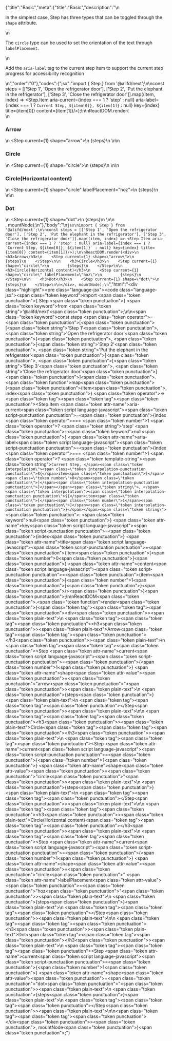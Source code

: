 {"title":"Basic","meta":{"title":"Basic","description":"\n<p>In the simplest case, Step has three types that can be toggled through the <code>shape</code> attribute.</p>\n<p>The <code>circle</code> type can be used to set the orientation of the text through <code>labelPlacement</code>.</p>\n<p>Add the <code>aria-label</code> tag to the current step item to support the current step progress for accessibility recognition</p>\n","order":"0"},"codes":{"jsx":"import { Step } from '@alifd/next';\n\nconst steps = [['Step 1', 'Open the refrigerator door'], ['Step 2', 'Put the elephant in the refrigerator'], ['Step 3', 'Close the refrigerator door']].map((item, index) => <Step.Item aria-current={index === 1 ? 'step' : null} aria-label={index === 1 ? `Current Step, ${item[0]}, ${item[1]}` : null} key={index} title={item[0]} content={item[1]}/>);\n\nReactDOM.render(<div>\n    <h3>Arrow</h3>\n    <Step current={1} shape=\"arrow\">\n        {steps}\n    </Step>\n\n    <h3>Circle</h3>\n    <Step current={1} shape=\"circle\">\n        {steps}\n    </Step>\n\n    <h3>Circle(Horizontal content)</h3>\n    <Step current={1} shape=\"circle\" labelPlacement=\"hoz\">\n        {steps}\n    </Step>\n\n    <h3>Dot</h3>\n    <Step current={1} shape=\"dot\">\n        {steps}\n    </Step>\n\n</div>, mountNode);\n"},"body":"\n````jsx\nimport { Step } from '@alifd/next';\n\nconst steps = [['Step 1', 'Open the refrigerator door'], ['Step 2', 'Put the elephant in the refrigerator'], ['Step 3', 'Close the refrigerator door']].map((item, index) => <Step.Item aria-current={index === 1 ? 'step' : null} aria-label={index === 1 ? `Current Step, ${item[0]}, ${item[1]}` : null} key={index} title={item[0]} content={item[1]}/>);\n\nReactDOM.render(<div>\n    <h3>Arrow</h3>\n    <Step current={1} shape=\"arrow\">\n        {steps}\n    </Step>\n\n    <h3>Circle</h3>\n    <Step current={1} shape=\"circle\">\n        {steps}\n    </Step>\n\n    <h3>Circle(Horizontal content)</h3>\n    <Step current={1} shape=\"circle\" labelPlacement=\"hoz\">\n        {steps}\n    </Step>\n\n    <h3>Dot</h3>\n    <Step current={1} shape=\"dot\">\n        {steps}\n    </Step>\n\n</div>, mountNode);\n````","html":"<script>(function(){'use strict';\n\nvar _next = require('@alifd/next');\n\nvar steps = [['Step 1', 'Open the refrigerator door'], ['Step 2', 'Put the elephant in the refrigerator'], ['Step 3', 'Close the refrigerator door']].map(function (item, index) {\n    return React.createElement(_next.Step.Item, { 'aria-current': index === 1 ? 'step' : null, 'aria-label': index === 1 ? 'Current Step, ' + item[0] + ', ' + item[1] : null, key: index, title: item[0], content: item[1] });\n});\n\nReactDOM.render(React.createElement(\n    'div',\n    null,\n    React.createElement(\n        'h3',\n        null,\n        'Arrow'\n    ),\n    React.createElement(\n        _next.Step,\n        { current: 1, shape: 'arrow' },\n        steps\n    ),\n    React.createElement(\n        'h3',\n        null,\n        'Circle'\n    ),\n    React.createElement(\n        _next.Step,\n        { current: 1, shape: 'circle' },\n        steps\n    ),\n    React.createElement(\n        'h3',\n        null,\n        'Circle(Horizontal content)'\n    ),\n    React.createElement(\n        _next.Step,\n        { current: 1, shape: 'circle', labelPlacement: 'hoz' },\n        steps\n    ),\n    React.createElement(\n        'h3',\n        null,\n        'Dot'\n    ),\n    React.createElement(\n        _next.Step,\n        { current: 1, shape: 'dot' },\n        steps\n    )\n), mountNode);})()</script><div class=\"highlight\"><pre class=\"language-jsx\"><code class=\"language-jsx\"><span class=\"token keyword\">import</span> <span class=\"token punctuation\">{</span> Step <span class=\"token punctuation\">}</span> <span class=\"token keyword\">from</span> <span class=\"token string\">'@alifd/next'</span><span class=\"token punctuation\">;</span>\n\n<span class=\"token keyword\">const</span> steps <span class=\"token operator\">=</span> <span class=\"token punctuation\">[</span><span class=\"token punctuation\">[</span><span class=\"token string\">'Step 1'</span><span class=\"token punctuation\">,</span> <span class=\"token string\">'Open the refrigerator door'</span><span class=\"token punctuation\">]</span><span class=\"token punctuation\">,</span> <span class=\"token punctuation\">[</span><span class=\"token string\">'Step 2'</span><span class=\"token punctuation\">,</span> <span class=\"token string\">'Put the elephant in the refrigerator'</span><span class=\"token punctuation\">]</span><span class=\"token punctuation\">,</span> <span class=\"token punctuation\">[</span><span class=\"token string\">'Step 3'</span><span class=\"token punctuation\">,</span> <span class=\"token string\">'Close the refrigerator door'</span><span class=\"token punctuation\">]</span><span class=\"token punctuation\">]</span><span class=\"token punctuation\">.</span><span class=\"token function\">map</span><span class=\"token punctuation\">(</span><span class=\"token punctuation\">(</span>item<span class=\"token punctuation\">,</span> index<span class=\"token punctuation\">)</span> <span class=\"token operator\">=></span> <span class=\"token tag\"><span class=\"token tag\"><span class=\"token punctuation\">&lt;</span>Step.Item</span> <span class=\"token attr-name\">aria-current</span><span class=\"token script language-javascript\"><span class=\"token script-punctuation punctuation\">=</span><span class=\"token punctuation\">{</span>index <span class=\"token operator\">===</span> <span class=\"token number\">1</span> <span class=\"token operator\">?</span> <span class=\"token string\">'step'</span> <span class=\"token punctuation\">:</span> <span class=\"token keyword\">null</span><span class=\"token punctuation\">}</span></span> <span class=\"token attr-name\">aria-label</span><span class=\"token script language-javascript\"><span class=\"token script-punctuation punctuation\">=</span><span class=\"token punctuation\">{</span>index <span class=\"token operator\">===</span> <span class=\"token number\">1</span> <span class=\"token operator\">?</span> <span class=\"token template-string\"><span class=\"token string\">`Current Step, </span><span class=\"token interpolation\"><span class=\"token interpolation-punctuation punctuation\">${</span>item<span class=\"token punctuation\">[</span><span class=\"token number\">0</span><span class=\"token punctuation\">]</span><span class=\"token interpolation-punctuation punctuation\">}</span></span><span class=\"token string\">, </span><span class=\"token interpolation\"><span class=\"token interpolation-punctuation punctuation\">${</span>item<span class=\"token punctuation\">[</span><span class=\"token number\">1</span><span class=\"token punctuation\">]</span><span class=\"token interpolation-punctuation punctuation\">}</span></span><span class=\"token string\">`</span></span> <span class=\"token punctuation\">:</span> <span class=\"token keyword\">null</span><span class=\"token punctuation\">}</span></span> <span class=\"token attr-name\">key</span><span class=\"token script language-javascript\"><span class=\"token script-punctuation punctuation\">=</span><span class=\"token punctuation\">{</span>index<span class=\"token punctuation\">}</span></span> <span class=\"token attr-name\">title</span><span class=\"token script language-javascript\"><span class=\"token script-punctuation punctuation\">=</span><span class=\"token punctuation\">{</span>item<span class=\"token punctuation\">[</span><span class=\"token number\">0</span><span class=\"token punctuation\">]</span><span class=\"token punctuation\">}</span></span> <span class=\"token attr-name\">content</span><span class=\"token script language-javascript\"><span class=\"token script-punctuation punctuation\">=</span><span class=\"token punctuation\">{</span>item<span class=\"token punctuation\">[</span><span class=\"token number\">1</span><span class=\"token punctuation\">]</span><span class=\"token punctuation\">}</span></span><span class=\"token punctuation\">/></span></span><span class=\"token punctuation\">)</span><span class=\"token punctuation\">;</span>\n\nReactDOM<span class=\"token punctuation\">.</span><span class=\"token function\">render</span><span class=\"token punctuation\">(</span><span class=\"token tag\"><span class=\"token tag\"><span class=\"token punctuation\">&lt;</span>div</span><span class=\"token punctuation\">></span></span><span class=\"token plain-text\">\n    </span><span class=\"token tag\"><span class=\"token tag\"><span class=\"token punctuation\">&lt;</span>h3</span><span class=\"token punctuation\">></span></span><span class=\"token plain-text\">Arrow</span><span class=\"token tag\"><span class=\"token tag\"><span class=\"token punctuation\">&lt;/</span>h3</span><span class=\"token punctuation\">></span></span><span class=\"token plain-text\">\n    </span><span class=\"token tag\"><span class=\"token tag\"><span class=\"token punctuation\">&lt;</span>Step</span> <span class=\"token attr-name\">current</span><span class=\"token script language-javascript\"><span class=\"token script-punctuation punctuation\">=</span><span class=\"token punctuation\">{</span><span class=\"token number\">1</span><span class=\"token punctuation\">}</span></span> <span class=\"token attr-name\">shape</span><span class=\"token attr-value\"><span class=\"token punctuation\">=</span><span class=\"token punctuation\">\"</span>arrow<span class=\"token punctuation\">\"</span></span><span class=\"token punctuation\">></span></span><span class=\"token plain-text\">\n        </span><span class=\"token punctuation\">{</span>steps<span class=\"token punctuation\">}</span><span class=\"token plain-text\">\n    </span><span class=\"token tag\"><span class=\"token tag\"><span class=\"token punctuation\">&lt;/</span>Step</span><span class=\"token punctuation\">></span></span><span class=\"token plain-text\">\n\n    </span><span class=\"token tag\"><span class=\"token tag\"><span class=\"token punctuation\">&lt;</span>h3</span><span class=\"token punctuation\">></span></span><span class=\"token plain-text\">Circle</span><span class=\"token tag\"><span class=\"token tag\"><span class=\"token punctuation\">&lt;/</span>h3</span><span class=\"token punctuation\">></span></span><span class=\"token plain-text\">\n    </span><span class=\"token tag\"><span class=\"token tag\"><span class=\"token punctuation\">&lt;</span>Step</span> <span class=\"token attr-name\">current</span><span class=\"token script language-javascript\"><span class=\"token script-punctuation punctuation\">=</span><span class=\"token punctuation\">{</span><span class=\"token number\">1</span><span class=\"token punctuation\">}</span></span> <span class=\"token attr-name\">shape</span><span class=\"token attr-value\"><span class=\"token punctuation\">=</span><span class=\"token punctuation\">\"</span>circle<span class=\"token punctuation\">\"</span></span><span class=\"token punctuation\">></span></span><span class=\"token plain-text\">\n        </span><span class=\"token punctuation\">{</span>steps<span class=\"token punctuation\">}</span><span class=\"token plain-text\">\n    </span><span class=\"token tag\"><span class=\"token tag\"><span class=\"token punctuation\">&lt;/</span>Step</span><span class=\"token punctuation\">></span></span><span class=\"token plain-text\">\n\n    </span><span class=\"token tag\"><span class=\"token tag\"><span class=\"token punctuation\">&lt;</span>h3</span><span class=\"token punctuation\">></span></span><span class=\"token plain-text\">Circle(Horizontal content)</span><span class=\"token tag\"><span class=\"token tag\"><span class=\"token punctuation\">&lt;/</span>h3</span><span class=\"token punctuation\">></span></span><span class=\"token plain-text\">\n    </span><span class=\"token tag\"><span class=\"token tag\"><span class=\"token punctuation\">&lt;</span>Step</span> <span class=\"token attr-name\">current</span><span class=\"token script language-javascript\"><span class=\"token script-punctuation punctuation\">=</span><span class=\"token punctuation\">{</span><span class=\"token number\">1</span><span class=\"token punctuation\">}</span></span> <span class=\"token attr-name\">shape</span><span class=\"token attr-value\"><span class=\"token punctuation\">=</span><span class=\"token punctuation\">\"</span>circle<span class=\"token punctuation\">\"</span></span> <span class=\"token attr-name\">labelPlacement</span><span class=\"token attr-value\"><span class=\"token punctuation\">=</span><span class=\"token punctuation\">\"</span>hoz<span class=\"token punctuation\">\"</span></span><span class=\"token punctuation\">></span></span><span class=\"token plain-text\">\n        </span><span class=\"token punctuation\">{</span>steps<span class=\"token punctuation\">}</span><span class=\"token plain-text\">\n    </span><span class=\"token tag\"><span class=\"token tag\"><span class=\"token punctuation\">&lt;/</span>Step</span><span class=\"token punctuation\">></span></span><span class=\"token plain-text\">\n\n    </span><span class=\"token tag\"><span class=\"token tag\"><span class=\"token punctuation\">&lt;</span>h3</span><span class=\"token punctuation\">></span></span><span class=\"token plain-text\">Dot</span><span class=\"token tag\"><span class=\"token tag\"><span class=\"token punctuation\">&lt;/</span>h3</span><span class=\"token punctuation\">></span></span><span class=\"token plain-text\">\n    </span><span class=\"token tag\"><span class=\"token tag\"><span class=\"token punctuation\">&lt;</span>Step</span> <span class=\"token attr-name\">current</span><span class=\"token script language-javascript\"><span class=\"token script-punctuation punctuation\">=</span><span class=\"token punctuation\">{</span><span class=\"token number\">1</span><span class=\"token punctuation\">}</span></span> <span class=\"token attr-name\">shape</span><span class=\"token attr-value\"><span class=\"token punctuation\">=</span><span class=\"token punctuation\">\"</span>dot<span class=\"token punctuation\">\"</span></span><span class=\"token punctuation\">></span></span><span class=\"token plain-text\">\n        </span><span class=\"token punctuation\">{</span>steps<span class=\"token punctuation\">}</span><span class=\"token plain-text\">\n    </span><span class=\"token tag\"><span class=\"token tag\"><span class=\"token punctuation\">&lt;/</span>Step</span><span class=\"token punctuation\">></span></span><span class=\"token plain-text\">\n\n</span><span class=\"token tag\"><span class=\"token tag\"><span class=\"token punctuation\">&lt;/</span>div</span><span class=\"token punctuation\">></span></span><span class=\"token punctuation\">,</span> mountNode<span class=\"token punctuation\">)</span><span class=\"token punctuation\">;</span></code></pre></div>"}